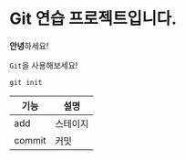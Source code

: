 # Git 연습 프로젝트입니다.

**안녕**하세요!

`Git`을 사용해보세요!

```
git init
```


|기능|설명|
|--|--|
|add|스테이지|
|commit|커밋|
